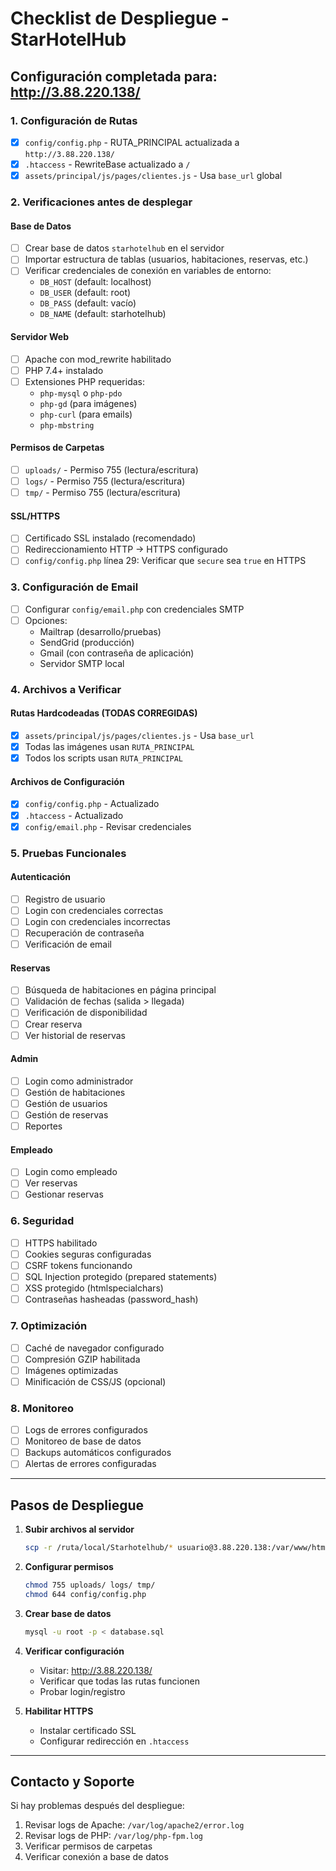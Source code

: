 # Checklist de Despliegue - StarHotelHub

## Configuración completada para: http://3.88.220.138/

### 1. Configuración de Rutas
- [x] `config/config.php` - RUTA_PRINCIPAL actualizada a `http://3.88.220.138/`
- [x] `.htaccess` - RewriteBase actualizado a `/`
- [x] `assets/principal/js/pages/clientes.js` - Usa `base_url` global

### 2. Verificaciones antes de desplegar

#### Base de Datos
- [ ] Crear base de datos `starhotelhub` en el servidor
- [ ] Importar estructura de tablas (usuarios, habitaciones, reservas, etc.)
- [ ] Verificar credenciales de conexión en variables de entorno:
  - `DB_HOST` (default: localhost)
  - `DB_USER` (default: root)
  - `DB_PASS` (default: vacío)
  - `DB_NAME` (default: starhotelhub)

#### Servidor Web
- [ ] Apache con mod_rewrite habilitado
- [ ] PHP 7.4+ instalado
- [ ] Extensiones PHP requeridas:
  - `php-mysql` o `php-pdo`
  - `php-gd` (para imágenes)
  - `php-curl` (para emails)
  - `php-mbstring`

#### Permisos de Carpetas
- [ ] `uploads/` - Permiso 755 (lectura/escritura)
- [ ] `logs/` - Permiso 755 (lectura/escritura)
- [ ] `tmp/` - Permiso 755 (lectura/escritura)

#### SSL/HTTPS
- [ ] Certificado SSL instalado (recomendado)
- [ ] Redireccionamiento HTTP → HTTPS configurado
- [ ] `config/config.php` línea 29: Verificar que `secure` sea `true` en HTTPS

### 3. Configuración de Email
- [ ] Configurar `config/email.php` con credenciales SMTP
- [ ] Opciones:
  - Mailtrap (desarrollo/pruebas)
  - SendGrid (producción)
  - Gmail (con contraseña de aplicación)
  - Servidor SMTP local

### 4. Archivos a Verificar

#### Rutas Hardcodeadas (TODAS CORREGIDAS)
- [x] `assets/principal/js/pages/clientes.js` - Usa `base_url`
- [x] Todas las imágenes usan `RUTA_PRINCIPAL`
- [x] Todos los scripts usan `RUTA_PRINCIPAL`

#### Archivos de Configuración
- [x] `config/config.php` - Actualizado
- [x] `.htaccess` - Actualizado
- [x] `config/email.php` - Revisar credenciales

### 5. Pruebas Funcionales

#### Autenticación
- [ ] Registro de usuario
- [ ] Login con credenciales correctas
- [ ] Login con credenciales incorrectas
- [ ] Recuperación de contraseña
- [ ] Verificación de email

#### Reservas
- [ ] Búsqueda de habitaciones en página principal
- [ ] Validación de fechas (salida > llegada)
- [ ] Verificación de disponibilidad
- [ ] Crear reserva
- [ ] Ver historial de reservas

#### Admin
- [ ] Login como administrador
- [ ] Gestión de habitaciones
- [ ] Gestión de usuarios
- [ ] Gestión de reservas
- [ ] Reportes

#### Empleado
- [ ] Login como empleado
- [ ] Ver reservas
- [ ] Gestionar reservas

### 6. Seguridad

- [ ] HTTPS habilitado
- [ ] Cookies seguras configuradas
- [ ] CSRF tokens funcionando
- [ ] SQL Injection protegido (prepared statements)
- [ ] XSS protegido (htmlspecialchars)
- [ ] Contraseñas hasheadas (password_hash)

### 7. Optimización

- [ ] Caché de navegador configurado
- [ ] Compresión GZIP habilitada
- [ ] Imágenes optimizadas
- [ ] Minificación de CSS/JS (opcional)

### 8. Monitoreo

- [ ] Logs de errores configurados
- [ ] Monitoreo de base de datos
- [ ] Backups automáticos configurados
- [ ] Alertas de errores configuradas

---

## Pasos de Despliegue

1. **Subir archivos al servidor**
   ```bash
   scp -r /ruta/local/Starhotelhub/* usuario@3.88.220.138:/var/www/html/
   ```

2. **Configurar permisos**
   ```bash
   chmod 755 uploads/ logs/ tmp/
   chmod 644 config/config.php
   ```

3. **Crear base de datos**
   ```bash
   mysql -u root -p < database.sql
   ```

4. **Verificar configuración**
   - Visitar: http://3.88.220.138/
   - Verificar que todas las rutas funcionen
   - Probar login/registro

5. **Habilitar HTTPS**
   - Instalar certificado SSL
   - Configurar redirección en `.htaccess`

---

## Contacto y Soporte

Si hay problemas después del despliegue:
1. Revisar logs de Apache: `/var/log/apache2/error.log`
2. Revisar logs de PHP: `/var/log/php-fpm.log`
3. Verificar permisos de carpetas
4. Verificar conexión a base de datos


